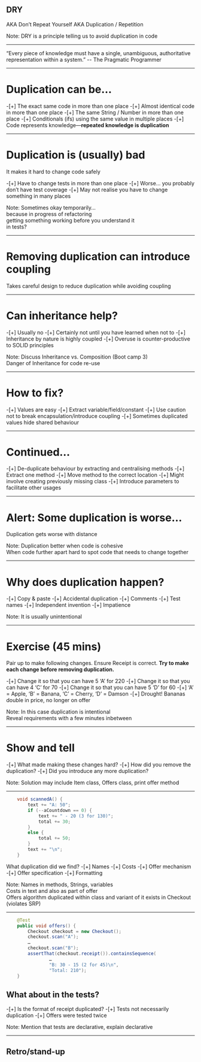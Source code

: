 ## DRY

AKA Don’t Repeat Yourself
AKA Duplication / Repetition

Note: DRY is a principle telling us to avoid duplication in code  

---

“Every piece of knowledge must have a single, unambiguous, authoritative representation within a system.”
	-- The Pragmatic Programmer

---

# Duplication can be…

-[+] The exact same code in more than one place
-[+] Almost identical code in more than one place
-[+] The same String / Number in more than one place
-[+] Conditionals (ifs) using the same value in multiple places
-[+] Code represents knowledge—**repeated knowledge is duplication**

---

# Duplication is (usually) bad

It makes it hard to change code safely

-[+] Have to change tests in more than one place
-[+] Worse… you probably don’t have test coverage
-[+] May not realise you have to change something in many places

Note: Sometimes okay temporarily…  
  because in progress of refactoring  
  getting something working before you understand it  
  in tests?  

---

# Removing duplication can introduce coupling

Takes careful design to reduce duplication while avoiding coupling

---

# Can inheritance help?

-[+] Usually no
-[+] Certainly not until you have learned when not to
-[+] Inheritance by nature is highly coupled
-[+] Overuse is counter-productive to SOLID principles

Note: Discuss Inheritance vs. Composition (Boot camp 3)  
  Danger of Inheritance for code re-use  

---

# How to fix?

-[+] Values are easy
  -[+] Extract variable/field/constant
  -[+] Use caution not to break encapsulation/introduce coupling
  -[+] Sometimes duplicated values hide shared behaviour

---

# Continued…

-[+] De-duplicate behaviour by extracting and centralising methods
  -[+] Extract one method
  -[+] Move method to the correct location
    -[+] Might involve creating previously missing class
  -[+] Introduce parameters to facilitate other usages

---

# Alert: Some duplication is worse…

Duplication gets worse with distance

Note: Duplication better when code is cohesive  
  When code further apart hard to spot code that needs to change together 

---

# Why does duplication happen?

-[+] Copy & paste
-[+] Accidental duplication
-[+] Comments
-[+] Test names
-[+] Independent invention
-[+] Impatience

Note: It is usually unintentional  

---

# Exercise (45 mins)

Pair up to make following changes. Ensure Receipt is correct. **Try to make each change before removing duplication.**

-[+] Change it so that you can have 5 ‘A’ for 220
-[+] Change it so that you can have 4 ‘C’ for 70
-[+] Change it so that you can have 5 ‘D’ for 60
-[+] ‘A’ = Apple, ‘B’ = Banana, ‘C’ = Cherry, ‘D’ = Damson
-[+] Drought! Bananas double in price, no longer on offer

Note: In this case duplication is intentional  
  Reveal requirements with a few minutes inbetween

---

# Show and tell

-[+] What made making these changes hard?
-[+] How did you remove the duplication?
-[+] Did you introduce any more duplication?

Note: Solution may include Item class, Offers class, print offer method   

---

```java
    void scannedA() {
        text += "A: 50";
        if (--aCountdown == 0) {
            text += " - 20 (3 for 130)";
            total += 30;
        }
        else {
            total += 50;
        }
        text += "\n";
    }
```
What duplication did we find?
-[+] Names
-[+] Costs
-[+] Offer mechanism
-[+] Offer specification
-[+] Formatting

Note: Names in methods, Strings, variables  
  Costs in text and also as part of offer  
  Offers algorithm duplicated within class and variant of it exists in Checkout (violates SRP)  

---

```java
    @Test
    public void offers() {
        Checkout checkout = new Checkout();
        checkout.scan("A");
        …
        checkout.scan("B");
        assertThat(checkout.receipt()).containsSequence(
                …
                "B: 30 - 15 (2 for 45)\n",
                "Total: 210");
    }
```

## What about in the tests?

-[+] Is the format of receipt duplicated?
-[+] Tests not necessarily duplication
-[+] Offers were tested twice

Note: Mention that tests are declarative, explain declarative

---

## Retro/stand-up